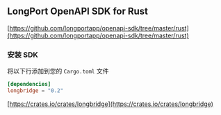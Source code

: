 ## LongPort OpenAPI SDK for Rust

[https://github.com/longportapp/openapi-sdk/tree/master/rust](https://github.com/longportapp/openapi-sdk/tree/master/rust)

### 安装 SDK

将以下行添加到您的 `Cargo.toml` 文件

```toml
[dependencies]
longbridge = "0.2"
```

[https://crates.io/crates/longbridge](https://crates.io/crates/longbridge)
